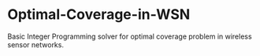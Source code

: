 # Optimal-Coverage-in-WSN
Basic Integer Programming solver for optimal coverage problem in wireless sensor networks.
